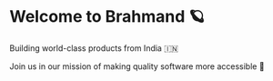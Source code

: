# Welcome to Brahmand 🪐

Building world-class products from India 🇮🇳

Join us in our mission of making quality software more accessible 🤝

